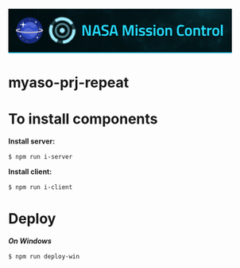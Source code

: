 ![alt text](https://github.com/IgorZn/myaso-prj-repeat/blob/master/logo.PNG?raw=true)

# myaso-prj-repeat



# To install components


**Install server:**
```console
$ npm run i-server
```

**Install client:**
```console
$ npm run i-client
```

# Deploy
***On Windows***
```console
$ npm run deploy-win
